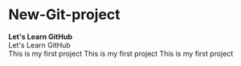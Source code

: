 # New-Git-project
<b>Let's Learn GitHub</b>
<br>
Let's Learn GitHub
<br>
This is my first project
This is my first project
This is my first project



